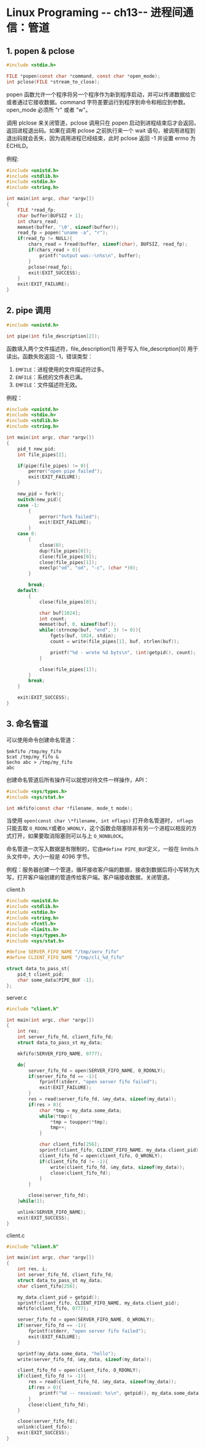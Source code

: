 # Linux Programing -- ch13-- 进程间通信：管道

## 1. popen & pclose

```C
#include <stdio.h>

FILE *popen(const char *command, const char *open_mode);
int pclose(FILE *stream_to_close);

```

popen 函数允许一个程序将另一个程序作为新到程序启动，并可以传递数据给它或者通过它接收数据。command 字符差要运行到程序到命令和相应到参数。open_mode 必须所 "r" 或者 "w"。

调用 plclose 来关闭管道，pclose 调用只在 popen 启动到进程结束后才会返回，返回进程退出码。如果在调用 pclose 之前执行来一个 wait 语句，被调用进程到退出码就会丢失，因为调用进程已经结束，此时 pclose 返回 -1 并设置 errno 为 ECHILD。

例程:

```C
#include <unistd.h>
#include <stdlib.h>
#include <stdio.h>
#include <string.h>

int main(int argc, char *argv[])
{
    FILE *read_fp;
    char buffer[BUFSIZ + 1];
    int chars_read;
    memset(buffer, '\0', sizeof(buffer));
    read_fp = popen("uname -a", "r");
    if(read_fp != NULL){
        chars_read = fread(buffer, sizeof(char), BUFSIZ, read_fp);
        if(chars_read > 0){
            printf("output was:-\n%s\n", buffer);
        }
        pclose(read_fp);
        exit(EXIT_SUCCESS);
    }
    exit(EXIT_FAILURE);
}
```

## 2. pipe 调用

```C
#include <unistd.h>

int pipe(int file_description[2]);
```

函数填入两个文件描述符，file_description[1] 用于写入 file_description[0] 用于读出。函数失败返回 -1，错误类型：

1. `EMFILE`：进程使用的文件描述符过多。
2. `ENFILE`：系统的文件表已满。
3. `EMFILE`：文件描述符无效。

例程：

```C
#include <unistd.h>
#include <stdio.h>
#include <stdlib.h>
#include <string.h>

int main(int argc, char *argv[])
{
    pid_t new_pid;
    int file_pipes[2];

    if(pipe(file_pipes) != 0){
        perror("open pipe failed");
        exit(EXIT_FAILURE);
    }

    new_pid = fork();
    switch(new_pid){
    case -1:
        {
            perror("fork failed");
            exit(EXIT_FAILURE);
        }
    case 0:
        {
            close(0);
            dup(file_pipes[0]);
            close(file_pipes[0]);
            close(file_pipes[1]);
            execlp("od", "od", "-c", (char *)0);
        }

        break;
    default:
        {
            close(file_pipes[0]);

            char buf[1024];
            int count;
            memset(buf, 0, sizeof(buf));
            while((strncmp(buf, "end", 3) != 0)){
                fgets(buf, 1024, stdin);
                count = write(file_pipes[1], buf, strlen(buf));

                printf("%d - wrote %d byts\n", (int)getpid(), count);
            }

            close(file_pipes[1]);
        }
        break;
    }

    exit(EXIT_SUCCESS);
}
```

## 3. 命名管道

可以使用命令创建命名管道：

```shell
$mkfifo /tmp/my_fifo
$cat /tmp/my_fifo &
$echo abc > /tmp/my_fifo
abc
```

创建命名管道后所有操作可以就想对待文件一样操作，API：

```C
#include <sys/types.h>
#include <sys/stat.h>

int mkfifo(const char *filename, mode_t mode);
```

当使用 `open(const char \*filename, int nflags)` 打开命名管道时， `nflags` 只能去取 `O_RDONLY`或者`O_WRONLY`，这个函数会阻塞除非有另一个进程以相反的方式打开，如果要取消阻塞则可以与上 `O_NONBLOCK`。

命名管道一次写入数据是有限制的，它由`#define PIPE_BUF`定义，一般在 limits.h 头文件中，大小一般是 4096 字节。

例程：服务器创建一个管道，循环接收客户端的数据，接收到数据后将小写转为大写，打开客户端创建的管道传给客户端。客户端接收数据，关闭管道。

client.h

```C
#include <unistd.h>
#include <stdlib.h>
#include <stdio.h>
#include <string.h>
#include <fcntl.h>
#include <limits.h>
#include <sys/types.h>
#include <sys/stat.h>

#define SERVER_FIFO_NAME "/tmp/serv_fifo"
#define CLIENT_FIFO_NAME "/tmp/cli_%d_fifo"

struct data_to_pass_st{
    pid_t client_pid;
    char some_data[PIPE_BUF -1];
};
```

server.c

```C
#include "client.h"

int main(int argc, char *argv[])
{
    int res;
    int server_fifo_fd, client_fifo_fd;
    struct data_to_pass_st my_data;

    mkfifo(SERVER_FIFO_NAME, 0777);

    do{
        server_fifo_fd = open(SERVER_FIFO_NAME, O_RDONLY);
        if(server_fifo_fd == -1){
            fprintf(stderr, "open server fifo failed");
            exit(EXIT_FAILURE);
        }
        res = read(server_fifo_fd, &my_data, sizeof(my_data));
        if(res > 0){
            char *tmp = my_data.some_data;
            while(*tmp){
                *tmp = toupper(*tmp);
                tmp++;
            }

            char client_fifo[256];
            sprintf(client_fifo, CLIENT_FIFO_NAME, my_data.client_pid);
            client_fifo_fd = open(client_fifo, O_WRONLY);
            if(client_fifo_fd != -1){
                write(client_fifo_fd, &my_data, sizeof(my_data));
                close(client_fifo_fd);
            }
        }

        close(server_fifo_fd);
    }while(1);

    unlink(SERVER_FIFO_NAME);
    exit(EXIT_SUCCESS);
}
```

client.c

```C
#include "client.h"

int main(int argc, char *argv[])
{
    int res, i;
    int server_fifo_fd, client_fifo_fd;
    struct data_to_pass_st my_data;
    char client_fifo[256];

    my_data.client_pid = getpid();
    sprintf(client_fifo, CLIENT_FIFO_NAME, my_data.client_pid);
    mkfifo(client_fifo, 0777);

    server_fifo_fd = open(SERVER_FIFO_NAME, O_WRONLY);
    if(server_fifo_fd == -1){
        fprintf(stderr, "open server fifo failed");
        exit(EXIT_FAILURE);
    }

    sprintf(my_data.some_data, "hello");
    write(server_fifo_fd, &my_data, sizeof(my_data));

    client_fifo_fd = open(client_fifo, O_RDONLY);
    if(client_fifo_fd != -1){
        res = read(client_fifo_fd, &my_data, sizeof(my_data));
        if(res > 0){
            printf("%d -- received: %s\n", getpid(), my_data.some_data);
        }
        close(client_fifo_fd);
    }

    close(server_fifo_fd);
    unlink(client_fifo);
    exit(EXIT_SUCCESS);
}
```
